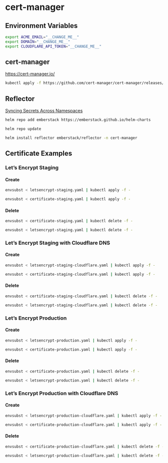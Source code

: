 # cert-manager

## Environment Variables

```bash
export ACME_EMAIL="__CHANGE_ME__"
export DOMAIN="__CHANGE_ME__"
export CLOUDFLARE_API_TOKEN="__CHANGE_ME__"
```

## cert-manager

https://cert-manager.io/

```bash
kubectl apply -f https://github.com/cert-manager/cert-manager/releases/download/v1.19.1/cert-manager.yaml
```

## Reflector

[Syncing Secrets Across Namespaces](https://cert-manager.io/docs/devops-tips/syncing-secrets-across-namespaces/)

```bash
helm repo add emberstack https://emberstack.github.io/helm-charts
```

```bash
helm repo update
```

```bash
helm install reflector emberstack/reflector -n cert-manager
```

## Certificate Examples

### Let’s Encrypt Staging

#### Create

```bash
envsubst < letsencrypt-staging.yaml | kubectl apply -f -
```

```bash
envsubst < certificate-staging.yaml | kubectl apply -f -
```

#### Delete

```bash
envsubst < certificate-staging.yaml | kubectl delete -f -
```

```bash
envsubst < letsencrypt-staging.yaml | kubectl delete -f -
```

### Let’s Encrypt Staging with Cloudflare DNS

#### Create

```bash
envsubst < letsencrypt-staging-cloudflare.yaml | kubectl apply -f -
```

```bash
envsubst < certificate-staging-cloudflare.yaml | kubectl apply -f -
```

#### Delete

```bash
envsubst < certificate-staging-cloudflare.yaml | kubectl delete -f -
```

```bash
envsubst < letsencrypt-staging-cloudflare.yaml | kubectl delete -f -
```

### Let’s Encrypt Production

#### Create

```bash
envsubst < letsencrypt-production.yaml | kubectl apply -f -
```

```bash
envsubst < certificate-production.yaml | kubectl apply -f -
```

#### Delete

```bash
envsubst < certificate-production.yaml | kubectl delete -f -
```

```bash
envsubst < letsencrypt-production.yaml | kubectl delete -f -
```

### Let’s Encrypt Production with Cloudflare DNS

#### Create

```bash
envsubst < letsencrypt-production-cloudflare.yaml | kubectl apply -f -
```

```bash
envsubst < certificate-production-cloudflare.yaml | kubectl apply -f -
```

#### Delete

```bash
envsubst < certificate-production-cloudflare.yaml | kubectl delete -f -
```

```bash
envsubst < letsencrypt-production-cloudflare.yaml | kubectl delete -f -
```
